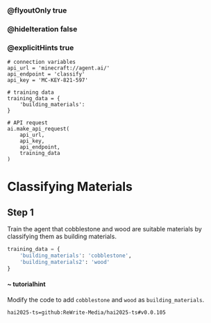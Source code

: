 ### @flyoutOnly true
### @hideIteration false
### @explicitHints true

```python-template
# connection variables
api_url = 'minecraft://agent.ai/'
api_endpoint = 'classify'
api_key = 'MC-KEY-821-597'
 
# training data
training_data = {
    'building_materials': 
}
 
# API request
ai.make_api_request(
    api_url,
    api_key,
    api_endpoint,
    training_data
)

```

# Classifying Materials

## Step 1
Train the agent that cobblestone and wood are suitable materials by classifying them as building materials.

```python
training_data = {
    'building_materials': 'cobblestone',
    'building_materials2': 'wood'
}
```
#### ~ tutorialhint 
Modify the code to add `cobblestone` and `wood` as `building_materials`.


```package
hai2025-ts=github:ReWrite-Media/hai2025-ts#v0.0.105
```
